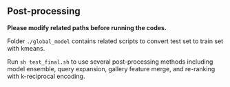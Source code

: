 ## Post-processing ##

**Please modify related paths before running the codes.**

Folder ```./global_model``` contains related scripts to convert test set to train set with kmeans.

Run ```sh test_final.sh``` to use several post-processing methods including model ensemble, query expansion, gallery feature merge, and re-ranking with k-reciprocal encoding.
